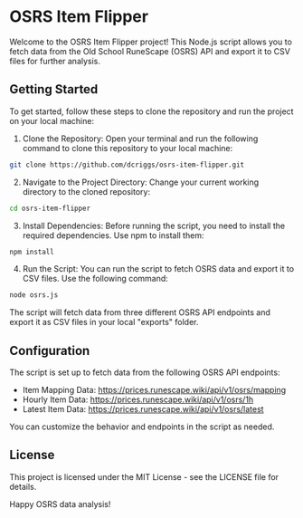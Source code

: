 # OSRS Item Flipper
Welcome to the OSRS Item Flipper project! This Node.js script allows you to fetch data from the Old School RuneScape (OSRS) API and export it to CSV files for further analysis.

## Getting Started
To get started, follow these steps to clone the repository and run the project on your local machine:

1. Clone the Repository: Open your terminal and run the following command to clone this repository to your local machine:
```bash
git clone https://github.com/dcriggs/osrs-item-flipper.git
```

2. Navigate to the Project Directory: Change your current working directory to the cloned repository:
```bash
cd osrs-item-flipper
```

3. Install Dependencies: Before running the script, you need to install the required dependencies. Use npm to install them:
```bash
npm install
```

4. Run the Script: You can run the script to fetch OSRS data and export it to CSV files. Use the following command:
```bash
node osrs.js
```

The script will fetch data from three different OSRS API endpoints and export it as CSV files in your local "exports" folder.

## Configuration
The script is set up to fetch data from the following OSRS API endpoints:

* Item Mapping Data: https://prices.runescape.wiki/api/v1/osrs/mapping
* Hourly Item Data: https://prices.runescape.wiki/api/v1/osrs/1h
* Latest Item Data: https://prices.runescape.wiki/api/v1/osrs/latest

You can customize the behavior and endpoints in the script as needed.

## License
This project is licensed under the MIT License - see the LICENSE file for details.

Happy OSRS data analysis!
